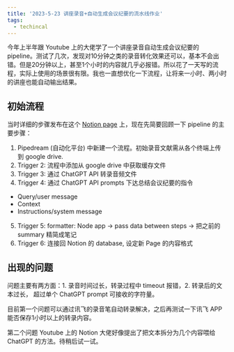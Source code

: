 ```yaml
---
title: '2023-5-23 讲座录音+自动生成会议纪要的流水线作业'
tags:
  - techincal
---
```


今年上半年跟 Youtube 上的大佬学了一个讲座录音自动生成会议纪要的 pipeline。测试了几次，发现对10分钟之类的录音转化效果还可以，基本不会出错。但是20分钟以上，甚至1个小时的内容就几乎必报错。所以花了一天写的流程，实际上使用的场景很有限。我也一直想优化一下流程，让将来一小时、两小时的讲座也能自动输出结果。

## 初始流程

当时详细的步骤发布在这个 [Notion page](https://verbose-temple-e01.notion.site/df1617fe30d0450ca12497f7dd4bce3d) 上，现在先简要回顾一下 pipeline 的主要步骤：

1. Pipedream (自动化平台) 中新建一个流程。初始录音文献需从各个终端上传到 google drive. 
2. Trigger 2: 流程中添加从 google drive 中获取缓存文件
3. Trigger 3: 通过 ChatGPT API 转录音频文件
4. Trigger 4: 通过 ChatGPT API prompts 下达总结会议纪要的指令
  - Query/user message
  - Context
  - Instructions/system message
5. Trigger 5: formatter: Node app → pass data between steps → 把之前的summary 精简成笔记
6. Trigger 6: 连接回 Notion 的 database, 设定新 Page 的内容格式

## 出现的问题

问题主要有两方面：1. 录音时间过长，转录过程中 timeout 报错，2. 转录后的文本过长， 超过单个 ChatGPT prompt 可接收的字符量。

目前第一个问题可以通过讯飞的录音笔自动转录解决，之后再测试一下讯飞 APP 能否保存1小时以上的转录内容。

第二个问题 Youtube 上的 Notion 大佬好像提出了把文本拆分为几个内容喂给 ChatGPT 的方法。待稍后试一试。
